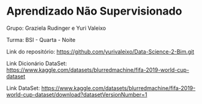 # Aprendizado Não Supervisionado

Grupo: Graziela Rudinger e Yuri Valeixo

Turma: BSI - Quarta - Noite

Link do repositório: https://github.com/yurivaleixo/Data-Science-2-Bim.git

Link Dicionário DataSet: https://www.kaggle.com/datasets/blurredmachine/fifa-2019-world-cup-dataset

Link DataSet: https://www.kaggle.com/datasets/blurredmachine/fifa-2019-world-cup-dataset/download?datasetVersionNumber=1
